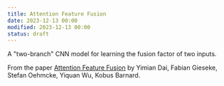 ```yaml
---
title: Attention Feature Fusion
date: 2023-12-13 00:00
modified: 2023-12-13 00:00
status: draft
---
```


A "two-branch" CNN model for learning the fusion factor of two inputs.

From the paper [Attention Feature Fusion](https://arxiv.org/abs/2009.14082) by Yimian Dai, Fabian Gieseke, Stefan Oehmcke, Yiquan Wu, Kobus Barnard.
